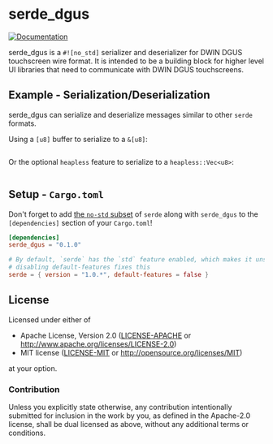 # serde_dgus

[![Documentation](https://docs.rs/serde_dgus/badge.svg)](https://docs.rs/serde_dgus)

serde_dgus is a `#![no_std]` serializer and deserializer for DWIN DGUS touchscreen wire format. 
It is intended to be a building block for higher level UI libraries that need to communicate with DWIN DGUS touchscreens.

## Example - Serialization/Deserialization

serde_dgus can serialize and deserialize messages similar to other `serde` formats.

Using a `[u8]` buffer to serialize to a `&[u8]`:

```rust

```

Or the optional `heapless` feature to serialize to a `heapless::Vec<u8>`:

```rust

```

## Setup - `Cargo.toml`

Don't forget to add [the `no-std` subset](https://serde.rs/no-std.html) of `serde` along with `serde_dgus` to the `[dependencies]` section of your `Cargo.toml`!

```toml
[dependencies]
serde_dgus = "0.1.0"

# By default, `serde` has the `std` feature enabled, which makes it unsuitable for embedded targets
# disabling default-features fixes this
serde = { version = "1.0.*", default-features = false }
```

## License

Licensed under either of

- Apache License, Version 2.0 ([LICENSE-APACHE](LICENSE-APACHE) or
  <http://www.apache.org/licenses/LICENSE-2.0>)
- MIT license ([LICENSE-MIT](LICENSE-MIT) or <http://opensource.org/licenses/MIT>)

at your option.

### Contribution

Unless you explicitly state otherwise, any contribution intentionally submitted
for inclusion in the work by you, as defined in the Apache-2.0 license, shall be
dual licensed as above, without any additional terms or conditions.
